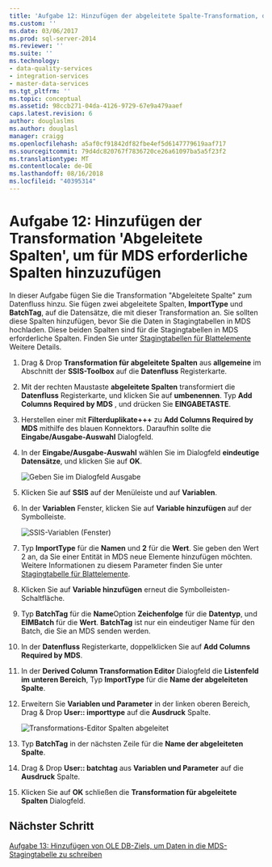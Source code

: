 ```yaml
---
title: 'Aufgabe 12: Hinzufügen der abgeleitete Spalte-Transformation, die von MDS erforderliche Spalten hinzuzufügen | Microsoft-Dokumentation'
ms.custom: ''
ms.date: 03/06/2017
ms.prod: sql-server-2014
ms.reviewer: ''
ms.suite: ''
ms.technology:
- data-quality-services
- integration-services
- master-data-services
ms.tgt_pltfrm: ''
ms.topic: conceptual
ms.assetid: 98ccb271-04da-4126-9729-67e9a479aaef
caps.latest.revision: 6
author: douglaslms
ms.author: douglasl
manager: craigg
ms.openlocfilehash: a5af0cf91842df82fbe4ef5d6147779619aaf717
ms.sourcegitcommit: 79d4dc820767f7836720ce26a61097ba5a5f23f2
ms.translationtype: MT
ms.contentlocale: de-DE
ms.lasthandoff: 08/16/2018
ms.locfileid: "40395314"
---
```

# <a name="task-12-adding-derived-column-transform-to-add-columns-required-by-mds"></a>Aufgabe 12: Hinzufügen der Transformation 'Abgeleitete Spalten', um für MDS erforderliche Spalten hinzuzufügen
  In dieser Aufgabe fügen Sie die Transformation "Abgeleitete Spalte" zum Datenfluss hinzu. Sie fügen zwei abgeleitete Spalten, **ImportType** und **BatchTag**, auf die Datensätze, die mit dieser Transformation an. Sie sollten diese Spalten hinzufügen, bevor Sie die Daten in Stagingtabellen in MDS hochladen. Diese beiden Spalten sind für die Stagingtabellen in MDS erforderliche Spalten. Finden Sie unter [Stagingtabellen für Blattelemente](../master-data-services/leaf-member-staging-table-master-data-services.md) Weitere Details.  
  
1.  Drag & Drop **Transformation für abgeleitete Spalten** aus **allgemeine** im Abschnitt der **SSIS-Toolbox** auf die **Datenfluss** Registerkarte.  
  
2.  Mit der rechten Maustaste **abgeleitete Spalten** transformiert die **Datenfluss** Registerkarte, und klicken Sie auf **umbenennen**. Typ **Add Columns Required by MDS** , und drücken Sie **EINGABETASTE**.  
  
3.  Herstellen einer mit **Filterduplikate+++** zu **Add Columns Required by MDS** mithilfe des blauen Konnektors. Daraufhin sollte die **Eingabe/Ausgabe-Auswahl** Dialogfeld.  
  
4.  In der **Eingabe/Ausgabe-Auswahl** wählen Sie im Dialogfeld **eindeutige Datensätze**, und klicken Sie auf **OK**.  
  
     ![Geben Sie im Dialogfeld Ausgabe](../../2014/tutorials/media/et-addingdcttoaddcolumnsrequiredbymds-01.jpg "Eingabe Ausgabe Spaltenauswahl (Dialogfeld)")  
  
5.  Klicken Sie auf **SSIS** auf der Menüleiste und auf **Variablen**.  
  
6.  In der **Variablen** Fenster, klicken Sie auf **Variable hinzufügen** auf der Symbolleiste.  
  
     ![SSIS-Variablen (Fenster)](../../2014/tutorials/media/et-addingdcttoaddcolumnsrequiredbymds-02.jpg "SSIS-Variablen (Fenster)")  
  
7.  Typ **ImportType** für die **Namen** und **2** für die **Wert**. Sie geben den Wert 2 an, da Sie einer Entität in MDS neue Elemente hinzufügen möchten. Weitere Informationen zu diesem Parameter finden Sie unter [Stagingtabelle für Blattelemente](../master-data-services/leaf-member-staging-table-master-data-services.md).  
  
8.  Klicken Sie auf **Variable hinzufügen** erneut die Symbolleisten-Schaltfläche.  
  
9. Typ **BatchTag** für die **Name**Option **Zeichenfolge** für die **Datentyp**, und **EIMBatch** für die **Wert**. **BatchTag** ist nur ein eindeutiger Name für den Batch, die Sie an MDS senden werden.  
  
10. In der **Datenfluss** Registerkarte, doppelklicken Sie auf **Add Columns Required by MDS**.  
  
11. In der **Derived Column Transformation Editor** Dialogfeld die **Listenfeld im unteren Bereich**, Typ **ImportType** für die **Name der abgeleiteten Spalte**.  
  
12. Erweitern Sie **Variablen und Parameter** in der linken oberen Bereich, Drag & Drop **User:: importtype** auf die **Ausdruck** Spalte.  
  
     ![Transformations-Editor Spalten abgeleitet](../../2014/tutorials/media/et-addingdcttoaddcolumnsrequiredbymds-03.jpg "abgeleitete Spalte Transformations-Editor")  
  
13. Typ **BatchTag** in der nächsten Zeile für die **Name der abgeleiteten Spalte**.  
  
14. Drag & Drop **User:: batchtag** aus **Variablen und Parameter** auf die **Ausdruck** Spalte.  
  
15. Klicken Sie auf **OK** schließen die **Transformation für abgeleitete Spalten** Dialogfeld.  
  
## <a name="next-step"></a>Nächster Schritt  
 [Aufgabe 13: Hinzufügen von OLE DB-Ziels, um Daten in die MDS-Stagingtabelle zu schreiben](../../2014/tutorials/task-13-adding-ole-db-destination-to-write-data-to-mds-staging-table.md)  
  
  
